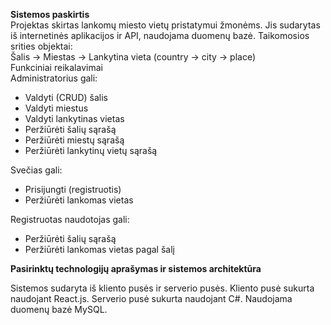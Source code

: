 <b>Sistemos paskirtis</b>
</br>
Projektas skirtas lankomų miesto vietų pristatymui žmonėms. Jis sudarytas iš internetinės aplikacijos ir API, naudojama duomenų bazė.
Taikomosios srities objektai:</br>
Šalis -> Miestas -> Lankytina vieta (country ->  city -> place)</br>
Funkciniai reikalavimai</br>
Administratorius gali:
- Valdyti (CRUD) šalis 
- Valdyti miestus
- Valdyti lankytinas vietas
- Peržiūrėti šalių sąrašą
- Peržiūrėti miestų sąrašą
- Peržiūrėti lankytinų vietų sąrašą
  
Svečias gali:
- Prisijungti (registruotis)
- Peržiūrėti  lankomas vietas
  
Registruotas naudotojas gali:
- Peržiūrėti šalių sąrašą
- Peržiūrėti lankomas vietas pagal šalį
  
<b>Pasirinktų technologijų aprašymas ir sistemos architektūra</b></br>

Sistemos sudaryta iš kliento pusės ir serverio pusės. Kliento pusė sukurta naudojant React.js. Serverio pusė sukurta naudojant C#. Naudojama duomenų bazė MySQL.
